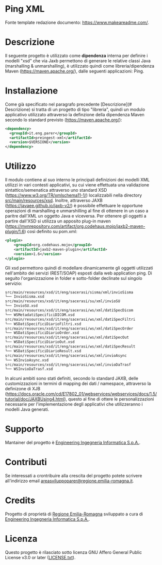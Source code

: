 # Ping XML

Fonte template redazione documento:  https://www.makeareadme.com/.


# Descrizione

Il seguente progetto è utilizzato come **dipendenza** interna per definire i modelli "xsd" che via Jaxb permettono di generare le relative classi Java (marshalling & unmarshalling), è utilizzato quindi come libreria/dipendenza Maven (https://maven.apache.org/), dalle seguenti applicazioni: Ping.
# Installazione

Come già specificato nel paragrafo precedente [Descrizione](# Descrizione) si tratta di un progetto di tipo "libreria", quindi un modulo applicativo utilizzato attraverso la definzione della dipendenza Maven secondo lo standard previsto (https://maven.apache.org/): 

```xml
<dependency>
  <groupId>it.eng.parer</groupId>
  <artifactId>preingest-xml</artifactId>
  <version>$VERSIONE</version>
</dependency>
```

# Utilizzo

Il modulo contiene al suo interno le principali definizioni dei modelli XML utilizzi in vari contesti applicativi, su cui viene effettuata una validazione sintattico/semenatica attraverso uno standard XSD (https://www.w3.org/TR/xmlschema11-1/) localizzabili nella directory [src/main/resources/xsd](src/main/resources/xsd/it/eng/sacerasi/). Inoltre, attraverso JAXB (https://javaee.github.io/jaxb-v2/) è possibile effettuare le opportune operazioni di marshalling e unmarshilling al fine di ottenere in un caso a paritre dall'XML un oggetto Java e viceversa.  Per ottenere gli oggetti a partire dall'XSD si utilizza un apposito plug-in maven (https://mvnrepository.com/artifact/org.codehaus.mojo/jaxb2-maven-plugin/1.6) così definito su pom.xml: 

```xml
<plugin>
	<groupId>org.codehaus.mojo</groupId>
	<artifactId>jaxb2-maven-plugin</artifactId>
	<version>1.6</version>
</plugin>
```

Gli xsd permettono quindi di modellare dinamicamente gli oggetti utilizzati nell'ambito dei servizi (REST/SOAP) esposti dalla web application ping.
Di seguito l'organizzazione in folder e sotto-folder declinate sul singolo servizio: 

```bash
src/main/resources/xsd/it/eng/sacerasi/sisma/xml/invioSisma
└── InvioSisma.xsd
src/main/resources/xsd/it/eng/sacerasi/su/xml/invioSU
└── InvioSU.xsd
src/main/resources/xsd/it/eng/sacerasi/ws/xml/datiSpecDicom
└── WSMetadatiSpecificiDICOM.xsd
src/main/resources/xsd/it/eng/sacerasi/ws/xml/datiSpecFiltri
└── WSDatiSpecificiDiarioFiltri.xsd
src/main/resources/xsd/it/eng/sacerasi/ws/xml/datiSpecOrder
└── WSDatiSpecificiDiarioOrder.xsd
src/main/resources/xsd/it/eng/sacerasi/ws/xml/datiSpecOut
└── WSDatiSpecificiDiarioOut.xsd
src/main/resources/xsd/it/eng/sacerasi/ws/xml/datiSpecResult
└── WSDatiSpecificiDiarioResult.xsd
src/main/resources/xsd/it/eng/sacerasi/ws/xml/invioAsync
└── WSInvioAsync.xsd
src/main/resources/xsd/it/eng/sacerasi/ws/xml/invioDaTrasf
└── WSInvioDaTrasf.xsd
```

In alcuni ambiti sono stati definiti, secondo lo standard JAXB, delle customizzazioni in termini di mapping dei dati / namespace, attraverso la definizone di XJB (https://docs.oracle.com/cd/E17802_01/webservices/webservices/docs/1.5/tutorial/doc/JAXBUsing4.html), questo al fine di ottere le personalizzazioni necessarie per l'implementazione degli applicativi che utilizzeranno i modelli Java generati.

# Supporto

Mantainer del progetto è [Engineering Ingegneria Informatica S.p.A.](https://www.eng.it/).

# Contributi

Se interessati a crontribuire alla crescita del progetto potete scrivere all'indirizzo email <a href="mailto:areasviluppoparer@regione.emilia-romagna.it">areasviluppoparer@regione.emilia-romagna.it</a>.

# Credits

Progetto di proprietà di [Regione Emilia-Romagna](https://www.regione.emilia-romagna.it/) sviluppato a cura di [Engineering Ingegneria Informatica S.p.A.](https://www.eng.it/).

# Licenza

Questo progetto è rilasciato sotto licenza GNU Affero General Public License v3.0 or later ([LICENSE.txt](LICENSE.txt)).

